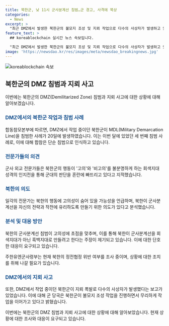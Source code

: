 ```yaml
---
title: 북한군, 낮 11시 군사분계선 침범…군 경고, 사격에 북상
categories:
  - News
excerpt: >
  "최근 DMZ에서 발생한 북한군의 불모지 조성 및 지뢰 작업으로 다수의 사상자가 발생하고 있는 상황에서, 북한군이 MDL을 20일에 3번째로 침범한 것으로 확인됐다. 전문가들은 이를 고의적 셈법으로 볼 수 있으며, 이에 대한 우리 군의 대응이 중요하다고 강조했다. 또한, 주한유엔군사령부는 북한의 정전협정 위반 여부를 조사 중이다."
feature_text: >
  ## koreablockchain 실시간 뉴스 속보입니다.

  "최근 DMZ에서 발생한 북한군의 불모지 조성 및 지뢰 작업으로 다수의 사상자가 발생하고 있는 상황에서, 북한군이 MDL을 20일에 3번째로 침범한 것으로 확인됐다. 전문가들은 이를 고의적 셈법으로 볼 수 있으며, 이에 대한 우리 군의 대응이 중요하다고 강조했다. 또한, 주한유엔군사령부는 북한의 정전협정 위반 여부를 조사 중이다."
image: 'https://newsdao.kr/res/images/meta/newsdao_breakingnews.jpg'
---
```


<p><img src="https://newsdao.kr/res/images/meta/newsdao_breakingnews.jpg" alt="koreablockchain 속보" /></p>

<h2 data-ke-size="size26">북한군의 DMZ 침범과 지뢰 사고</h2>

<p data-ke-size="size16">이번에는 북한군의 DMZ(Demilitarized Zone) 침범과 지뢰 사고에 대한 상황에 대해 알아보겠습니다.</p>

<h3><b><span style="color: #1a5490;">DMZ에서의 북한군 작업과 침범 사례</span></b></h3>

<p data-ke-size="size16">합동참모본부에 따르면, DMZ에서 작업 중이던 북한군이 MDL(Military Demarcation Line)을 침범한 사례가 20일에 발생하였습니다. 이는 이번 달에 있었던 세 번째 침범 사례로, 이에 대해 합참은 단순 침범으로 인식하고 있습니다.</p>

<h3><b><span style="color: #1a5490;">전문가들의 의견</span></b></h3>

<p data-ke-size="size16">군사 외교 전문가들은 북한군의 행동이 '고의'와 '비고의'를 불분명하게 하는 회색지대 성격의 인지전을 통해 군대의 판단을 혼란에 빠뜨리고 있다고 지적했습니다.</p>

<h3><b><span style="color: #1a5490;">북한의 의도</span></b></h3>

<p data-ke-size="size16">일각의 전문가는 북한의 행동에 고의성이 숨어 있을 가능성을 언급하며, 북한이 군사분계선을 자신의 전략과 작전에 유리하도록 만들기 위한 의도가 있다고 분석했습니다.</p>

<h3><b><span style="color: #1a5490;">분석 및 대응 방안</span></b></h3>

<p data-ke-size="size16">북한의 군사분계선 침범이 고의성에 초점을 맞추며, 이를 통해 북한이 군사분계선을 회색지대가 아닌 흑백지대로 만들려고 한다는 주장이 제기되고 있습니다. 이에 대한 단호한 대응이 요구되고 있습니다.</p>

<p data-ke-size="size16">주한유엔군사령부는 현재 북한의 정전협정 위반 여부를 조사 중이며, 상황에 대한 조치를 취해 나갈 필요가 있습니다.</p>

<h3><b><span style="color: #1a5490;">DMZ에서의 지뢰 사고</span></b></h3>

<p data-ke-size="size16">또한, DMZ에서 작업 중이던 북한군이 지뢰 폭발로 다수의 사상자가 발생했다는 보고가 있었습니다. 이에 대해 군 당국은 북한군이 불모지 조성 작업을 진행하면서 무리하게 작업을 이어가고 있다고 밝혔습니다.</p>

<p>이번에는 북한군의 DMZ 침범과 지뢰 사고에 대한 상황에 대해 알아보았습니다. 현재 상황에 대한 조사와 대응이 요구되고 있습니다.</p>

